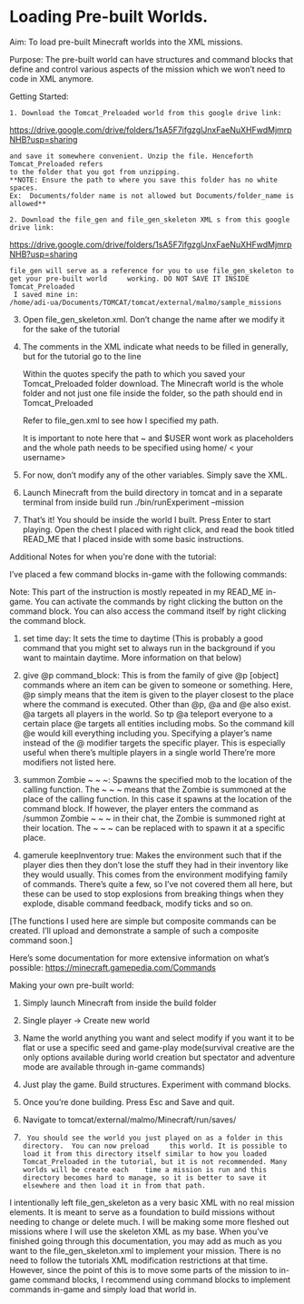 Loading Pre-built Worlds.
=========================

Aim: To load pre-built Minecraft worlds into the XML missions. 

Purpose: The pre-built world can have structures and command blocks that define and control various aspects of the mission which we won’t need to code in XML anymore.

Getting Started:

    1. Download the Tomcat_Preloaded world from this google drive link: 

https://drive.google.com/drive/folders/1sA5F7ifgzglJnxFaeNuXHFwdMjmrpNHB?usp=sharing

	and save it somewhere convenient. Unzip the file. Henceforth Tomcat_Preloaded refers
	to the folder that you got from unzipping.
	**NOTE: Ensure the path to where you save this folder has no white spaces.
	Ex:  Documents/folder name is not allowed but Documents/folder_name is allowed**

    2. Download the file_gen and file_gen_skeleton XML s from this google drive link:

https://drive.google.com/drive/folders/1sA5F7ifgzglJnxFaeNuXHFwdMjmrpNHB?usp=sharing

	file_gen will serve as a reference for you to use file_gen_skeleton to get your pre-built world 	working. DO NOT SAVE IT INSIDE Tomcat_Preloaded
	 I saved mine in: 
	/home/adi-ua/Documents/TOMCAT/tomcat/external/malmo/sample_missions

3.	Open file_gen_skeleton.xml. Don’t change the name after we modify it for the sake of the 	tutorial

4.	The comments in the XML indicate what needs to be filled in generally, but for the tutorial go to 	the line <FileWorldGenerator src = “” />

	Within the quotes specify the path to which you saved your Tomcat_Preloaded folder download.
	The Minecraft world is the whole folder and not just one file inside the folder, so the path 	should end in Tomcat_Preloaded
	
	Refer to file_gen.xml to see how I specified my path. 

	It is important to note here that ~ and 	$USER wont work as placeholders and the 	whole path needs to be specified using home/ <	your 	username>

5.  For now, don’t modify any of the other variables. Simply save the XML.

6.  Launch Minecraft from the build directory in tomcat and in a separate terminal from inside build run ./bin/runExperiment –mission <Path to the file_gen_skeleton.xml you modified>

7. 	That’s it! You should be inside the world I built.
	Press Enter to start playing. 
	Open the chest I placed with right click, and read the book titled READ_ME that I placed 	inside with some basic instructions.


Additional Notes for when you're done with the tutorial:

I’ve placed a few command blocks in-game with the following commands:

Note: This part of the instruction is mostly repeated in my READ_ME in-game. You can activate the commands by right clicking the button on the command block. You can also access the command itself by right clicking the command block.

1.  set time day: It sets the time to daytime (This is probably a good command that you might set to always run in the background if you want to maintain daytime. More information on that below)

2.  give @p command_block: This is from the family of give @p [object] commands where an item can be given to someone or something. Here, @p simply means that the item is given to the player closest to the place where the command is executed.
Other than @p, @a and @e also exist.
@a targets all players in the world. So tp @a <x> <y> <z> teleport everyone to a certain place
@e targets all entities including mobs. So the command kill @e would kill everything including you.
Specifying a player’s name instead of the @ modifier targets the specific player. This is especially useful when there’s multiple players in a single world
There’re more modifiers not listed here.

3. summon Zombie ~ ~ ~:  Spawns the specified mob to the location of the calling function. The ~ ~ ~ means that the Zombie is summoned at the place of the calling function. In this case it spawns at the location of the command block. If however, the player enters the command as /summon Zombie ~ ~ ~ in their chat, the Zombie is summoned right at their location. The ~ ~ ~ can be replaced with <x> <y> <z> to spawn it at a specific place.

4. gamerule keepInventory true: Makes the environment such that if the player dies then they don’t lose the stuff they had in their inventory like they would usually. This comes from the environment modifying family of commands. There’s quite a few, so I’ve not covered them all here, but these can be used to stop explosions from breaking things when they explode, disable command feedback, modify ticks and so on.

[The functions I used here are simple but composite commands can be created. I’ll upload and demonstrate a sample of such a composite command soon.]

Here’s some documentation for more extensive information on what’s possible:
 https://minecraft.gamepedia.com/Commands


Making your own pre-built world:

1. 	Simply launch Minecraft from inside the build folder

2. 	Single player → Create new world
3. 	Name the world anything you want and select modify if you want it to be flat or use a specific 	seed and game-play mode(survival creative are the only options available during world creation 	but spectator and adventure mode are available through in-game commands)
4.	Just play the game. Build structures. Experiment with command blocks.
5. 	Once you’re done building. Press Esc and Save and quit.
6. 	Navigate to tomcat/external/malmo/Minecraft/run/saves/
7.  	You should see the world you just played on as a folder in this directory.  You can now preload 	this world. It is possible to load it from this directory itself similar to how you loaded 	Tomcat_Preloaded in the tutorial, but it is not recommended. Many worlds will be create each 	time a mission is run and this directory becomes hard to manage, so it is better to save it 	elsewhere and then load it in from that path.






I intentionally left file_gen_skeleton as a very basic XML with no real mission elements. It is meant to serve as a foundation to build missions without needing to change or delete much. I will be making some more fleshed out missions where I will use the skeleton XML as my base.  When you’ve finished going through this documentation, you may add as much as you want to the file_gen_skeleton.xml to implement your mission. There is no need to follow the tutorials XML modification restrictions at that time. However, since the point of this is to move some parts of the mission to in-game command blocks, I recommend using command blocks to implement commands in-game and simply load that world in.



 


